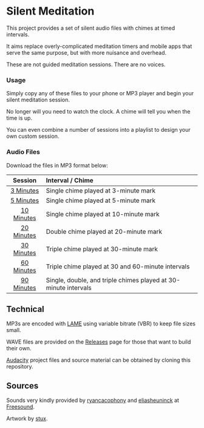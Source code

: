 # Silent Meditation 

This project provides a set of silent audio files with chimes at timed intervals.

It aims replace overly-complicated meditation timers and mobile apps that serve the same purpose, but with more nuisance and overhead.

These are not guided meditation sessions. There are no voices.


### Usage

Simply copy any of these files to your phone or MP3 player and begin your silent meditation session. 

No longer will you need to watch the clock. A chime will tell you when the time is up.

You can even combine a number of sessions into a playlist to design your own custom session.


### Audio Files

Download the files in MP3 format below:

| Session | Interval / Chime |
|:-------:|:-----------------|
| [3 Minutes](https://github.com/pwenzel/meditation-timers/releases/download/0.1/Meditation.Timer.3.Minutes.mp3)   | Single chime played at 3-minute mark |
| [5 Minutes](https://github.com/pwenzel/meditation-timers/releases/download/0.1/Meditation.Timer.5.Minutes.mp3)   | Single chime played at 5-minute mark |
| [10 Minutes](https://github.com/pwenzel/meditation-timers/releases/download/0.1/Meditation.Timer.10.Minutes.mp3) | Single chime played at 10-minute mark |
| [20 Minutes](https://github.com/pwenzel/meditation-timers/releases/download/0.1/Meditation.Timer.20.Minutes.mp3) | Double chime played at 20-minute mark |
| [30 Minutes](https://github.com/pwenzel/meditation-timers/releases/download/0.1/Meditation.Timer.30.Minutes.mp3) | Triple chime played at 30-minute mark |
| [60 Minutes](https://github.com/pwenzel/meditation-timers/releases/download/0.1/Meditation.Timer.60.Minutes.mp3) | Triple chime played at 30 and 60-minute intervals |
| [90 Minutes](https://github.com/pwenzel/meditation-timers/releases/download/0.1/Meditation.Timer.90.Minutes.mp3) | Single, double, and triple chimes played at 30-minute intervals |


## Technical

MP3s are encoded with [LAME](https://en.wikipedia.org/wiki/LAME) using variable bitrate (VBR) to keep file sizes small.

WAVE files are provided on the [Releases](https://github.com/pwenzel/meditation-timers/releases) page for those that want to build their own.

[Audacity](https://www.audacityteam.org/) project files and source material can be obtained by cloning this repository.

## Sources

Sounds very kindly provided by [ryancacophony](https://freesound.org/people/ryancacophony/sounds/202003/) and [eliasheuninck](https://freesound.org/people/eliasheuninck/sounds/170672/) at [Freesound](https://freesound.org).

Artwork by [stux](https://pixabay.com/photos/singing-bowl-bobbin-with-felt-cover-185211/).